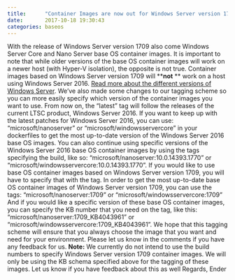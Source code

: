 ```yaml
---
title:      "Container Images are now out for Windows Server version 1709!"
date:       2017-10-18 19:30:43
categories: baseos
---
```

With the release of Windows Server version 1709 also come Windows Server Core and Nano Server base OS container images. It is important to note that while older versions of the base OS container images will work on a newer host (with Hyper-V isolation), the opposite is not true. Container images based on Windows Server version 1709 will **********not******** ** work on a host using Windows Server 2016. [Read more about the different versions of Windows Server](https://docs.microsoft.com/en-us/windows-server/get-started/semi-annual-channel-overview "Container base image versioning"). We’ve also made some changes to our tagging scheme so you can more easily specify which version of the container images you want to use. From now on, the “latest” tag will follow the releases of the current LTSC product, Windows Server 2016. If you want to keep up with the latest patches for Windows Server 2016, you can use: “microsoft/nanoserver” or “microsoft/windowsservercore” in your dockerfiles to get the most up-to-date version of the Windows Server 2016 base OS images. You can also continue using specific versions of the Windows Server 2016 base OS container images by using the tags specifying the build, like so: “microsoft/nanoserver:10.0.14393.1770” or “microsoft/windowsservercore:10.0.14393.1770”. If you would like to use base OS container images based on Windows Server version 1709, you will have to specify that with the tag. In order to get the most up-to-date base OS container images of Windows Server version 1709, you can use the tags: “microsoft/nanoserver:1709” or “microsoft/windowsservercore:1709” And if you would like a specific version of these base OS container images, you can specify the KB number that you need on the tag, like this: “microsoft/nanoserver:1709_KB4043961” or “microsoft/windowsservercore:1709_KB4043961”. We hope that this tagging scheme will ensure that you always choose the image that you want and need for your environment. Please let us know in the comments if you have any feedback for us. **Note:** We currently do not intend to use the build numbers to specify Windows Server version 1709 container images. We will only be using the KB schema specified above for the tagging of these images. Let us know if you have feedback about this as well Regards, Ender
